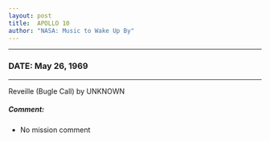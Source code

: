 ```yaml
---
layout: post
title:  APOLLO 10
author: "NASA: Music to Wake Up By"
---
```


----
### DATE: May 26, 1969
----
Reveille (Bugle Call) by UNKNOWN

##### Comment:
* No mission comment

